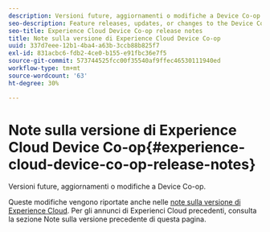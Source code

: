 ```yaml
---
description: Versioni future, aggiornamenti o modifiche a Device Co-op.
seo-description: Feature releases, updates, or changes to the Device Co-op.
seo-title: Experience Cloud Device Co-op release notes
title: Note sulla versione di Experience Cloud Device Co-op
uuid: 337d7eee-12b1-4ba4-a63b-3ccb88b825f7
exl-id: 831acbc6-fdb2-4ce0-b155-e91fbc36e7f5
source-git-commit: 573744525fcc00f35540af9ffec46530111940ed
workflow-type: tm+mt
source-wordcount: '63'
ht-degree: 30%

---
```


# Note sulla versione di Experience Cloud Device Co-op{#experience-cloud-device-co-op-release-notes}

Versioni future, aggiornamenti o modifiche a Device Co-op.

Queste modifiche vengono riportate anche nelle [note sulla versione di Experience Cloud](https://docs.adobe.com/content/help/it-IT/release-notes/experience-cloud/current.html). Per gli annunci di Experienci Cloud precedenti, consulta la sezione Note sulla versione precedente di questa pagina.

